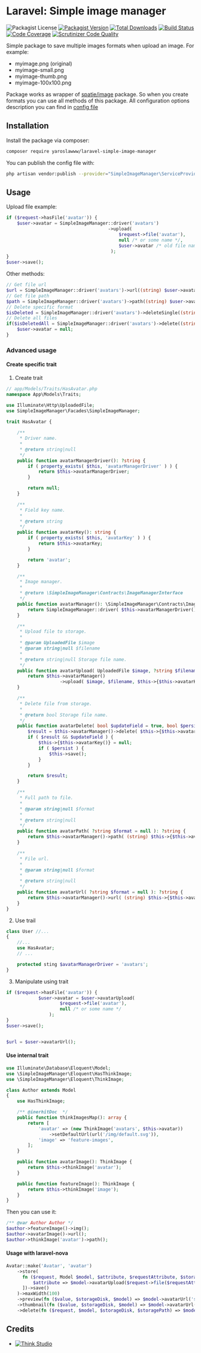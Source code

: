 # Laravel: Simple image manager

![Packagist License](https://img.shields.io/packagist/l/yaroslawww/laravel-simple-image-manager?color=%234dc71f)
[![Packagist Version](https://img.shields.io/packagist/v/yaroslawww/laravel-simple-image-manager)](https://packagist.org/packages/yaroslawww/laravel-simple-image-manager)
[![Total Downloads](https://img.shields.io/packagist/dt/yaroslawww/laravel-simple-image-manager)](https://packagist.org/packages/yaroslawww/laravel-simple-image-manager)
[![Build Status](https://scrutinizer-ci.com/g/yaroslawww/laravel-simple-image-manager/badges/build.png?b=master)](https://scrutinizer-ci.com/g/yaroslawww/laravel-simple-image-manager/build-status/master)
[![Code Coverage](https://scrutinizer-ci.com/g/yaroslawww/laravel-simple-image-manager/badges/coverage.png?b=master)](https://scrutinizer-ci.com/g/yaroslawww/laravel-simple-image-manager/?branch=master)
[![Scrutinizer Code Quality](https://scrutinizer-ci.com/g/yaroslawww/laravel-simple-image-manager/badges/quality-score.png?b=master)](https://scrutinizer-ci.com/g/yaroslawww/laravel-simple-image-manager/?branch=master)

Simple package to save multiple images formats when upload an image. For example:

- myimage.png (original)
- myimage-small.png
- myimage-thumb.png
- myimage-100x100.png

Package works as wrapper of [spatie/image](https://spatie.be/docs/image) package. So when you create formats you can use
all methods of this package. All configuration options description you can find
in [config file](config/simple-image-manager.php)

## Installation

Install the package via composer:

```bash
composer require yaroslawww/laravel-simple-image-manager
```

You can publish the config file with:

```bash
php artisan vendor:publish --provider="SimpleImageManager\ServiceProvider" --tag="config"
```

## Usage

Upload file example:

```php
if ($request->hasFile('avatar')) {
    $user->avatar = SimpleImageManager::driver('avatars')
                                      ->upload(
                                          $request->file('avatar'), 
                                          null /* or some name */,
                                          $user->avatar /* old file name to replace it */
                                       );
}
$user->save();
```

Other methods:

```php
// Get file url
$url = SimpleImageManager::driver('avatars')->url((string) $user->avatar, $format);
// Get file path
$path = SimpleImageManager::driver('avatars')->path((string) $user->avatar, $format);
// Delete specific format
$isDeleted = SimpleImageManager::driver('avatars')->deleteSingle((string) $user->avatar, $format);
// Delete all files
if($isDeletedAll = SimpleImageManager::driver('avatars')->delete((string) $user->avatar)) {
    $user->avatar = null;
}
```

### Advanced usage

#### Create specific trait

1. Create trait

```php
// app/Models/Traits/HasAvatar.php
namespace App\Models\Traits;

use Illuminate\Http\UploadedFile;
use SimpleImageManager\Facades\SimpleImageManager;

trait HasAvatar {
    
    /**
     * Driver name.
     *
     * @return string|null
     */
    public function avatarManagerDriver(): ?string {
        if ( property_exists( $this, 'avatarManagerDriver' ) ) {
            return $this->avatarManagerDriver;
        }

        return null;
    }

    /**
     * Field key name.
     *
     * @return string
     */
    public function avatarKey(): string {
        if ( property_exists( $this, 'avatarKey' ) ) {
            return $this->avatarKey;
        }

        return 'avatar';
    }

    /**
     * Image manager.
     *
     * @return \SimpleImageManager\Contracts\ImageManagerInterface
     */
    public function avatarManager(): \SimpleImageManager\Contracts\ImageManagerInterface {
        return SimpleImageManager::driver( $this->avatarManagerDriver() );
    }

    /**
     * Upload file to storage.
     *
     * @param UploadedFile $image
     * @param string|null $filename
     *
     * @return string|null Storage file name.
     */
    public function avatarUpload( UploadedFile $image, ?string $filename = null ): ?string {
        return $this->avatarManager()
                    ->upload( $image, $filename, $this->{$this->avatarKey()} );
    }

    /**
     * Delete file from storage.
     *
     * @return bool Storage file name.
     */
    public function avatarDelete( bool $updateField = true, bool $persist = false ): bool {
        $result = $this->avatarManager()->delete( $this->{$this->avatarKey()} );
        if ( $result && $updateField ) {
            $this->{$this->avatarKey()} = null;
            if ( $persist ) {
                $this->save();
            }
        }

        return $result;
    }

    /**
     * Full path to file.
     *
     * @param string|null $format
     *
     * @return string|null
     */
    public function avatarPath( ?string $format = null ): ?string {
        return $this->avatarManager()->path( (string) $this->{$this->avatarKey()}, $format );
    }

    /**
     * File url.
     *
     * @param string|null $format
     *
     * @return string|null
     */
    public function avatarUrl( ?string $format = null ): ?string {
        return $this->avatarManager()->url( (string) $this->{$this->avatarKey()}, $format );
    }
}
```

2. Use trail

```php
class User //...
{
    //...
    use HasAvatar;
    // ...

    protected sting $avatarManagerDriver = 'avatars';
}
```

3. Manipulate using trait

```php
if ($request->hasFile('avatar')) {
            $user->avatar = $user->avatarUpload(
                    $request->file('avatar'), 
                    null /* or some name */
                );
}
$user->save();


$url = $user->avatarUrl();
```

#### Use internal trait

```php
use Illuminate\Database\Eloquent\Model;
use \SimpleImageManager\Eloquent\HasThinkImage;
use \SimpleImageManager\Eloquent\ThinkImage;

class Author extends Model
{
    use HasThinkImage;

    /** @inerhitDoc  */
    public function thinkImagesMap(): array {
        return [
            'avatar' => (new ThinkImage('avatars', $this->avatar))
                ->setDefaultUrl(url('/img/default.svg')),
            'image' => 'feature-images',
        ];
    }

    public function avatarImage(): ThinkImage {
        return $this->thinkImage('avatar');
    }

    public function featureImage(): ThinkImage {
        return $this->thinkImage('image');
    }
}
```

Then you can use it:

```php
/** @var Author Author */
$author->featureImage()->img();
$author->avatarImage()->url();
$author->thinkImage('avatar')->path();
```

#### Usage with laravel-nova

```php
Avatar::make('Avatar', 'avatar')
    ->store(
      fn ($request, Model $model, $attribute, $requestAttribute, $storageDisk, $storageDir) => fn () => $model->fill([
          $attribute => $model->avatarUpload($request->file($requestAttribute), $model->uuid),
      ])->save()
    )->maxWidth(100)
    ->preview(fn ($value, $storageDisk, $model) => $model->avatarUrl('small'))
    ->thumbnail(fn ($value, $storageDisk, $model) => $model->avatarUrl('small'))
    ->delete(fn ($request, $model, $storageDisk, $storagePath) => $model->avatarDelete()),
```

## Credits

- [![Think Studio](https://yaroslawww.github.io/images/sponsors/packages/logo-think-studio.png)](https://think.studio/)
